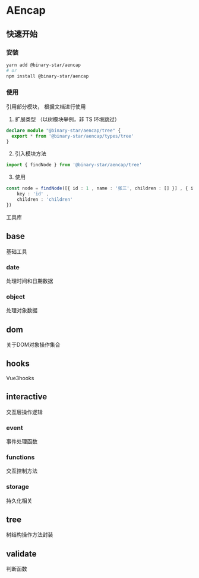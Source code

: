 
# AEncap 

## 快速开始

### 安装
```bash
yarn add @binary-star/aencap
# or 
npm install @binary-star/aencap
```

### 使用

引用部分模块， 根据文档进行使用 

1. 扩展类型 （以树模块举例，非 TS 环境跳过）
```ts
declare module "@binary-star/aencap/tree" { 
  export * from '@binary-star/aencap/types/tree'
}
```

2. 引入模块方法

```ts
import { findNode } from '@binary-star/aencap/tree'
```


3. 使用
```ts
const node = findNode([{ id : 1 , name : '张三', children : [] }] , { id : 1 } , { 
    key : 'id' ,
    children : 'children'
})
```



工具库



## base
基础工具


### date
处理时间和日期数据


### object
处理对象数据


## dom
关于DOM对象操作集合


## hooks
Vue3hooks


## interactive
交互层操作逻辑


### event
事件处理函数


### functions
交互控制方法


### storage
持久化相关


## tree
树结构操作方法封装


## validate
判断函数

